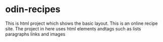 # odin-recipes
This is html project which shows the basic layout. This is an online recipe site.
The project in here uses
html elements andtags such as
lists 
paragraphs
links and images